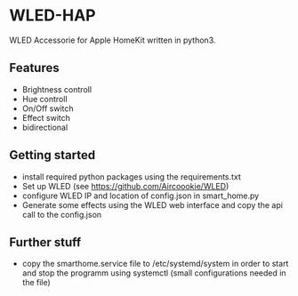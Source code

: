 # WLED-HAP

WLED Accessorie for Apple HomeKit written in python3.

## Features


* Brightness controll
* Hue controll 
* On/Off switch 
* Effect switch
* bidirectional


## Getting started 

* install required python packages using the requirements.txt
* Set up WLED (see https://github.com/Aircoookie/WLED)
* configure WLED IP and location of config.json in smart_home.py
* Generate some effects using the WLED web interface and copy the api call to the config.json

## Further stuff

* copy the smarthome.service file to /etc/systemd/system in order to start and stop the programm using systemctl (small configurations needed in the file)

